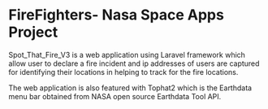 <h1>FireFighters- Nasa Space Apps Project</h1>

Spot_That_Fire_V3 is a web application using Laravel framework which allow user to declare a fire incident and ip addresses of users are captured for identifying their locations in helping to track for the fire locations.

The web application is also featured with Tophat2 which is the Earthdata menu bar obtained from NASA open source Earthdata Tool API.

